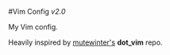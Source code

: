 #Vim Config
_v2.0_

My Vim config.

Heavily inspired by [mutewinter's](https://github.com/mutewinter/dot_vim) **dot_vim** repo.
